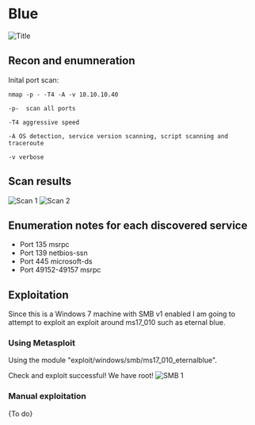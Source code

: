# Blue

![Title](https://user-images.githubusercontent.com/46513413/73159128-c82df480-40b3-11ea-96c2-5a4fef853991.png)

## Recon and enumneration

Inital port scan:

    nmap -p - -T4 -A -v 10.10.10.40
    
    -p-  scan all ports
    
    -T4 aggressive speed
    
    -A OS detection, service version scanning, script scanning and traceroute 
    
    -v verbose
    
 ## Scan results
 
![Scan 1](https://user-images.githubusercontent.com/46513413/73159143-d4b24d00-40b3-11ea-98ba-85c57bb3d912.png)
![Scan 2](https://user-images.githubusercontent.com/46513413/73159148-d5e37a00-40b3-11ea-836c-045315b90470.png)
 
 ## Enumeration notes for each discovered service 
 
 - Port 135 msrpc
 - Port 139 netbios-ssn
 - Port 445 microsoft-ds
 - Port 49152-49157 msrpc
 
 
 ## Exploitation

 Since this is a Windows 7 machine with SMB v1 enabled I am going to attempt to exploit an exploit around ms17_010 such as eternal blue.

### Using Metasploit

 Using the module "exploit/windows/smb/ms17_010_eternalblue".
 
  Check and exploit successful!
          We have root!
![SMB 1](https://user-images.githubusercontent.com/46513413/73159928-b0577000-40b5-11ea-8912-e23981f606c7.png)


### Manual exploitation
  {To do}
